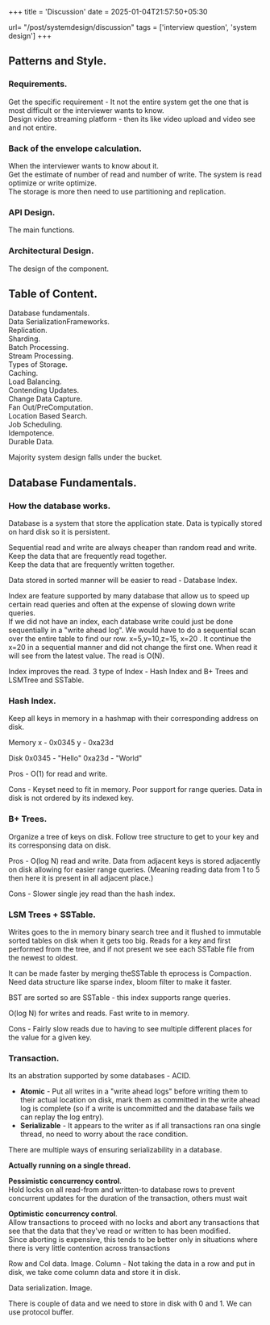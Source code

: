 +++
title = 'Discussion'
date = 2025-01-04T21:57:50+05:30

url= "/post/systemdesign/discussion"
tags = ['interview question', 'system design']
+++
## Patterns and Style.

### Requirements.  

Get the specific requirement - It not the entire system get the one that is most difficult or the interviewer wants to know.  
Design video streaming platform - then its like video upload and video see and not entire.

### Back of the envelope calculation.
When the interviewer wants to know about it.  
Get the estimate of number of read and number of write. The system is read optimize or write optimize.  
The storage is more then need to use partitioning and replication.
### API Design.
The main functions.

### Architectural Design.
The design of the component.
## Table of Content.

Database fundamentals.  
Data SerializationFrameworks.  
Replication.  
Sharding.  
Batch Processing.  
Stream Processing.  
Types of Storage.  
Caching.  
Load Balancing.  
Contending Updates.  
Change Data Capture.  
Fan Out/PreComputation.  
Location Based Search.  
Job Scheduling.  
Idempotence.  
Durable Data.

Majority system design falls under the bucket.

## Database Fundamentals.

### How the database works.

Database is a system that store the application state. Data is typically stored on hard disk so it is persistent.

Sequential read and write are always cheaper than random read and write.  
Keep the data that are frequently read together.  
Keep the data that are frequently written together.

Data stored in sorted manner will be easier to read - Database Index.

Index are feature supported by many database that allow us to speed up certain read queries and often at the expense of slowing down write queries.  
If we did not have an index, each database write could just be done sequentially in a "write ahead log". We would have to do a sequential scan over the entire table to find our row. x=5,y=10,z=15, x=20 . It continue the x=20 in a sequential manner and did not change the first one. When read it will see from the latest value. The read is O(N).

Index improves the read.
3 type of Index - Hash Index and B+ Trees and LSMTree and SSTable.

### Hash Index.

Keep all keys in memory in a hashmap with their corresponding address on disk.

Memory
x - 0x0345 y - 0xa23d

Disk
0x0345 - "Hello" 0xa23d - "World"

Pros - O(1) for read and write.

Cons - Keyset need to fit in memory. Poor support for range queries. Data in disk is not ordered by its indexed key.

### B+ Trees.

Organize a tree of keys on disk. Follow tree structure to get to your key and its corresponsing data on disk.

Pros - O(log N) read and write. Data from adjacent keys is stored adjacently on disk allowing for easier range queries. (Meaning reading data from 1 to 5 then here it is present in all adjacent place.)

Cons - Slower single jey read than the hash index.

### LSM Trees + SSTable.

Writes goes to the in memory binary search tree and it flushed to immutable sorted tables on disk when it gets too big. Reads for a key and first performed from the tree, and if not present we see each SSTable file from the newest to oldest.

It can be made faster by merging theSSTable th eprocess is Compaction. Need data structure like sparse index, bloom filter to make it faster.

BST are sorted so are SSTable - this index supports range queries.

O(log N) for writes and reads. Fast write to in memory.

Cons - Fairly slow reads due to having to see multiple different places for the value for a given key.

### Transaction.

Its an abstration supported by some databases - ACID.

- **Atomic** - Put all writes in a "write ahead logs" before writing them to their actual location on disk, mark them as committed in the write ahead log is complete (so if a write is uncommitted and the database fails we can replay the log entry).
- **Serializable** - It appears to the writer as if all transactions ran ona single thread, no need to worry about the race condition.

There are multiple ways of ensuring serializability in a database.

**Actually running on a single thread.**

**Pessimistic concurrency control**.  
Hold locks on all read-from and written-to database rows to prevent concurrent updates for the duration of the transaction, others must wait

**Optimistic concurrency control**.  
Allow transactions to proceed with no locks and abort any transactions that see that the data that they've read or written to has been modified.  
Since aborting is expensive, this tends to be better only in situations where there is very little contention across transactions

Row and Col data.
Image.
Column - Not taking the data in a row and put in disk, we take come column data and store it in disk.

Data serialization.
Image.

There is couple of data and we need to store in disk with 0 and 1. We can use protocol buffer.
